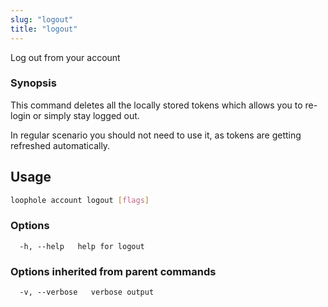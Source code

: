 ```yaml
---
slug: "logout"
title: "logout"
---
```


Log out from your account

### Synopsis

This command deletes all the locally stored tokens which allows you to re-login or simply stay logged out.

In regular scenario you should not need to use it, as tokens are getting refreshed automatically.

## Usage

```bash
loophole account logout [flags]
```

### Options

```
  -h, --help   help for logout
```

### Options inherited from parent commands

```
  -v, --verbose   verbose output
```
